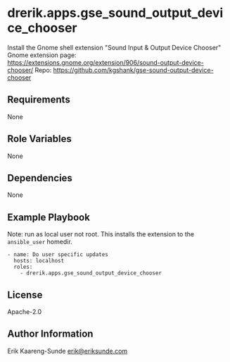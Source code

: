drerik.apps.gse_sound_output_device_chooser
=========

Install the Gnome shell extension "Sound Input & Output Device Chooser"
Gnome extension page: <https://extensions.gnome.org/extension/906/sound-output-device-chooser/>
Repo: <https://github.com/kgshank/gse-sound-output-device-chooser>

Requirements
------------

None

Role Variables
--------------

None

Dependencies
------------

None

Example Playbook
----------------

Note: run as local user not root. This installs the extension to the `ansible_user` homedir.


    - name: Do user specific updates
      hosts: localhost
      roles:
        - drerik.apps.gse_sound_output_device_chooser

License
-------

Apache-2.0

Author Information
------------------

Erik Kaareng-Sunde <erik@eriksunde.com>
